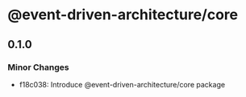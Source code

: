 # @event-driven-architecture/core

## 0.1.0

### Minor Changes

- f18c038: Introduce @event-driven-architecture/core package
